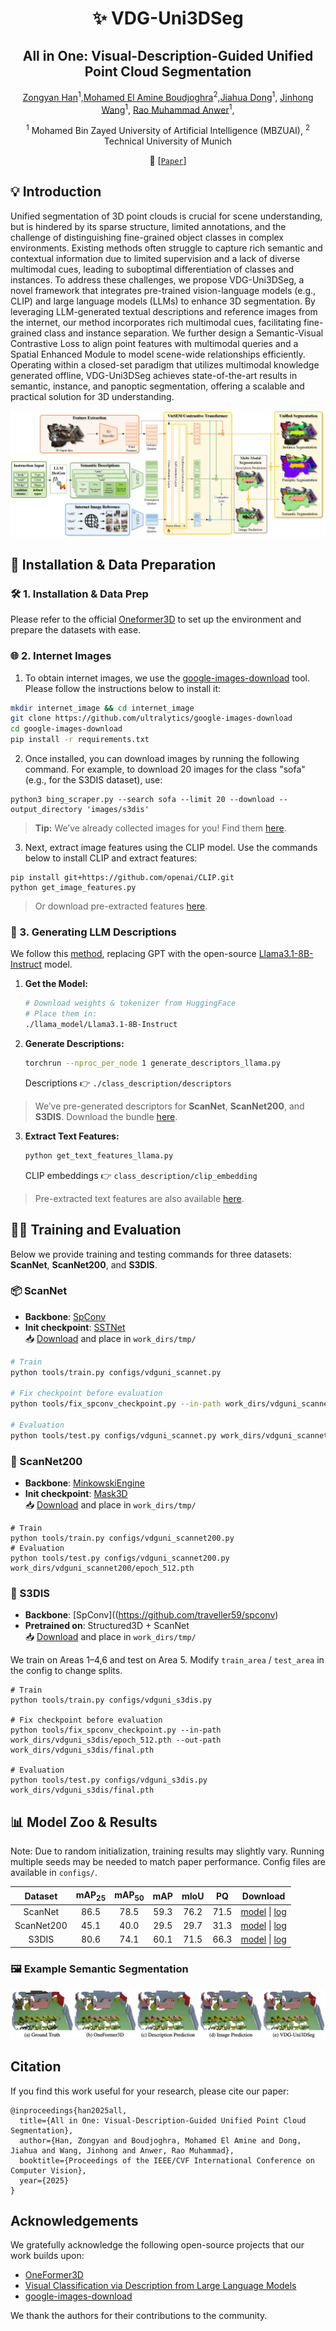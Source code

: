 
<div align="center">
<h1> ✨ VDG-Uni3DSeg </h1>
<h2>All in One: Visual-Description-Guided Unified Point Cloud Segmentation</h2>


[Zongyan Han](https://github.com/Hanzy1996)<sup>1</sup>,[Mohamed El Amine Boudjoghra](https://aminebdj.github.io)<sup>2</sup>,[Jiahua Dong](https://scholar.google.com/citations?user=xrXqa8AAAAAJ&hl=zh-CN)<sup>1</sup>, [Jinhong Wang](https://github.com/TommyIX)<sup>1</sup>, [Rao Muhammad Anwer](https://scholar.google.fi/citations?user=_KlvMVoAAAAJ&hl=en)<sup>1</sup>,

<sup>1</sup> Mohamed Bin Zayed University of Artificial Intelligence (MBZUAI), <sup>2</sup> Technical University of Munich

📄 [[`Paper`](https://arxiv.org/pdf/2507.05211)] 
</div>

## 💡 Introduction
Unified segmentation of 3D point clouds is crucial for scene understanding, but is hindered by its sparse structure, limited annotations, and the challenge of distinguishing fine-grained object classes in complex environments. Existing methods often struggle to capture rich semantic and contextual information due to limited supervision and a lack of diverse multimodal cues, leading to suboptimal differentiation of classes and instances.
To address these challenges, we propose VDG-Uni3DSeg, a novel framework that integrates pre-trained vision-language models (e.g., CLIP) and large language models (LLMs) to enhance 3D segmentation. By leveraging LLM-generated textual descriptions and reference images from the internet, our method incorporates rich multimodal cues, facilitating fine-grained class and instance separation.
We further design a Semantic-Visual Contrastive Loss to align point features with multimodal queries and a Spatial Enhanced Module to model scene-wide relationships efficiently. Operating within a closed-set paradigm that utilizes multimodal knowledge generated offline, VDG-Uni3DSeg achieves state-of-the-art results in semantic, instance, and panoptic segmentation, offering a scalable and practical solution for 3D understanding.

<p align="center">
  <img src="./images/framework.png" alt="Semantic predictions"/>
</p>

## 🚀 Installation & Data Preparation

### 🛠️ 1. Installation & Data Prep
Please refer to the official [Oneformer3D](https://github.com/filaPro/oneformer3d) to set up the environment and prepare the datasets with ease.


### 🌐 2. Internet Images

1. To obtain internet images, we use the [google-images-download](https://github.com/ultralytics/google-images-download) tool. Please follow the instructions below to install it:

```bash
mkdir internet_image && cd internet_image
git clone https://github.com/ultralytics/google-images-download
cd google-images-download
pip install -r requirements.txt
```

2. Once installed, you can download images by running the following command. For example, to download 20 images for the class "sofa" (e.g., for the S3DIS dataset), use:

```shell
python3 bing_scraper.py --search sofa --limit 20 --download --output_directory 'images/s3dis'
```

> **Tip:** We’ve already collected images for you! Find them [here](https://github.com/Hanzy1996/VDG-Uni3DSeg/releases/download/v1.0.0/internet_images.zip).

3. Next, extract image features using the CLIP model. Use the commands below to install CLIP and extract features:

```shell
pip install git+https://github.com/openai/CLIP.git
python get_image_features.py
```
> Or download pre-extracted features [here](https://github.com/Hanzy1996/VDG-Uni3DSeg/releases/download/v1.0.0/internet_images_feat.zip).


### 📝 3. Generating LLM Descriptions

We follow this [method](https://github.com/sachit-menon/classify_by_description_release), replacing GPT with the open-source [Llama3.1-8B-Instruct](https://huggingface.co/meta-llama/Llama-3.1-8B-Instruct) model.

1. **Get the Model:**
   ```bash
   # Download weights & tokenizer from HuggingFace
   # Place them in:
   ./llama_model/Llama3.1-8B-Instruct
   ```
2. **Generate Descriptions:**
   ```bash
   torchrun --nproc_per_node 1 generate_descriptors_llama.py
   ```
   Descriptions 👉 `./class_description/descriptors`

> We’ve pre-generated descriptors for **ScanNet**, **ScanNet200**, and **S3DIS**. Download the bundle [here](https://github.com/Hanzy1996/VDG-Uni3DSeg/releases/download/v1.0.0/descriptions.zip).

3. **Extract Text Features:**
   ```bash
   python get_text_features_llama.py
   ```
   CLIP embeddings 👉 `class_description/clip_embedding`

> Pre-extracted text features are also available [here](https://github.com/Hanzy1996/VDG-Uni3DSeg/releases/download/v1.0.0/descriptions_feat.zip).


## 🏋️‍♂️ Training and Evaluation

Below we provide training and testing commands for three datasets: **ScanNet**, **ScanNet200**, and **S3DIS**. 

### 📦 ScanNet

- **Backbone**: [SpConv](https://github.com/traveller59/spconv)
- **Init checkpoint**: [SSTNet](https://github.com/Gorilla-Lab-SCUT/SSTNet)  
  📥 [Download](https://github.com/oneformer3d/oneformer3d/releases/download/v1.0/sstnet_scannet.pth) and place in `work_dirs/tmp/`

```bash
# Train
python tools/train.py configs/vdguni_scannet.py

# Fix checkpoint before evaluation
python tools/fix_spconv_checkpoint.py --in-path work_dirs/vdguni_scannet/epoch_512.pth --out-path work_dirs/vdguni_scannet/final.pth

# Evaluation
python tools/test.py configs/vdguni_scannet.py work_dirs/vdguni_scannet/final.pth
```


### 🧱 ScanNet200

- **Backbone**: [MinkowskiEngine](https://github.com/NVIDIA/MinkowskiEngine)
- **Init checkpoint**: [Mask3D](https://github.com/JonasSchult/Mask3D)  
  📥 [Download](https://github.com/oneformer3d/oneformer3d/releases/download/v1.0/mask3d_scannet200.pth) and place in `work_dirs/tmp/`

```shell
# Train
python tools/train.py configs/vdguni_scannet200.py
# Evaluation
python tools/test.py configs/vdguni_scannet200.py work_dirs/vdguni_scannet200/epoch_512.pth
```


### 🏫 S3DIS

- **Backbone**: [SpConv]((https://github.com/traveller59/spconv)
- **Pretrained on**: Structured3D + ScanNet  
  📥 [Download](https://github.com/oneformer3d/oneformer3d/releases/download/v1.0/instance-only-oneformer3d_1xb2_scannet-and-structured3d.pth) and place in `work_dirs/tmp/`

We train on Areas 1–4,6 and test on Area 5. Modify `train_area` / `test_area` in the config to change splits.

```shell
# Train
python tools/train.py configs/vdguni_s3dis.py

# Fix checkpoint before evaluation
python tools/fix_spconv_checkpoint.py --in-path work_dirs/vdguni_s3dis/epoch_512.pth --out-path work_dirs/vdguni_s3dis/final.pth

# Evaluation
python tools/test.py configs/vdguni_s3dis.py work_dirs/vdguni_s3dis/final.pth
```


## 📊 Model Zoo & Results

Note: Due to random initialization, training results may slightly vary. Running multiple seeds may be needed to match paper performance. Config files are available in `configs/`.

| Dataset | mAP<sub>25</sub> | mAP<sub>50</sub> | mAP | mIoU | PQ | Download |
|:-------:|:----------------:|:----------------:|:---:|:----:|:--:|:--------:|
| ScanNet | 86.5 | 78.5 | 59.3 | 76.2 | 71.5 | [model](https://github.com/Hanzy1996/VDG-Uni3DSeg/releases/download/v1.0.0/scannet.pth) &#124; [log](https://github.com/Hanzy1996/VDG-Uni3DSeg/releases/download/v1.0.0/scannet.log) |
| ScanNet200 | 45.1 | 40.0 | 29.5 | 29.7 | 31.3 | [model](https://github.com/Hanzy1996/VDG-Uni3DSeg/releases/download/v1.0.0/scannet200.pth) &#124; [log](https://github.com/Hanzy1996/VDG-Uni3DSeg/releases/download/v1.0.0/scannet200.log) |
| S3DIS | 80.6 | 74.1 | 60.1 | 71.5 | 66.3 | [model](https://github.com/Hanzy1996/VDG-Uni3DSeg/releases/download/v1.0.0/s3dis.pth) &#124; [log](https://github.com/Hanzy1996/VDG-Uni3DSeg/releases/download/v1.0.0/s3dis.log) |

### 🖼️ Example Semantic Segmentation

<p align="center">
  <img src="./images/semantic.png" alt="Semantic predictions"/>
</p>


## Citation

If you find this work useful for your research, please cite our paper:

```
@inproceedings{han2025all,
  title={All in One: Visual-Description-Guided Unified Point Cloud Segmentation},
  author={Han, Zongyan and Boudjoghra, Mohamed El Amine and Dong, Jiahua and Wang, Jinhong and Anwer, Rao Muhammad},
  booktitle={Proceedings of the IEEE/CVF International Conference on Computer Vision},
  year={2025}
}
```


## Acknowledgements

We gratefully acknowledge the following open-source projects that our work builds upon:

- [OneFormer3D](https://github.com/filaPro/oneformer3d)
- [Visual Classification via Description from Large Language Models](https://github.com/sachit-menon/classify_by_description_release)
- [google-images-download](https://github.com/ultralytics/google-images-download)

We thank the authors for their contributions to the community.
